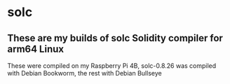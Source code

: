 # solc
## These are my builds of solc Solidity compiler for arm64 Linux
These were compiled on my Raspberry Pi 4B, solc-0.8.26 was compiled with Debian Bookworm, the rest with Debian Bullseye
